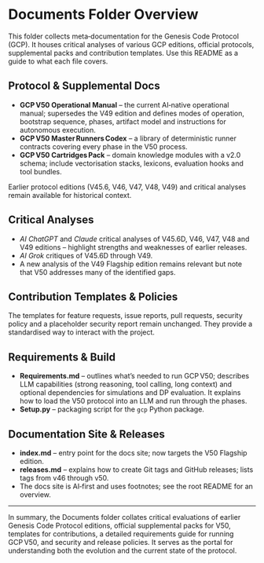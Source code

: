 # Documents Folder Overview

This folder collects meta‑documentation for the Genesis Code Protocol (GCP). It houses critical analyses of various GCP editions, official protocols, supplemental packs and contribution templates. Use this README as a guide to what each file covers.

## Protocol & Supplemental Docs

- **GCP V50 Operational Manual** – the current AI‑native operational manual; supersedes the V49 edition and defines modes of operation, bootstrap sequence, phases, artifact model and instructions for autonomous execution.
- **GCP V50 Master Runners Codex** – a library of deterministic runner contracts covering every phase in the V50 process.
- **GCP V50 Cartridges Pack** – domain knowledge modules with a v2.0 schema; include vectorisation stacks, lexicons, evaluation hooks and tool bundles.

Earlier protocol editions (V45.6, V46, V47, V48, V49) and critical analyses remain available for historical context.

## Critical Analyses

- *AI ChatGPT* and *Claude* critical analyses of V45.6D, V46, V47, V48 and V49 editions – highlight strengths and weaknesses of earlier releases.
- *AI Grok* critiques of V45.6D through V49.
- A new analysis of the V49 Flagship edition remains relevant but note that V50 addresses many of the identified gaps.

## Contribution Templates & Policies

The templates for feature requests, issue reports, pull requests, security policy and a placeholder security report remain unchanged. They provide a standardised way to interact with the project.

## Requirements & Build

- **Requirements.md** – outlines what’s needed to run GCP V50; describes LLM capabilities (strong reasoning, tool calling, long context) and optional dependencies for simulations and DP evaluation. It explains how to load the V50 protocol into an LLM and run through the phases.
- **Setup.py** – packaging script for the `gcp` Python package.

## Documentation Site & Releases

- **index.md** – entry point for the docs site; now targets the V50 Flagship edition.
- **releases.md** – explains how to create Git tags and GitHub releases; lists tags from v46 through v50.
- The docs site is AI‑first and uses footnotes; see the root README for an overview.

---

In summary, the Documents folder collates critical evaluations of earlier Genesis Code Protocol editions, official supplemental packs for V50, templates for contributions, a detailed requirements guide for running GCP V50, and security and release policies. It serves as the portal for understanding both the evolution and the current state of the protocol.
